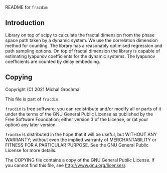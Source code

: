 README for `fracdim`

## Introduction

Library on top of scipy to calculate the fractal dimension from the phase space
path taken by a dynamic system.  We use the correlation dimension method
for counting.  The library has a reasonably optimised regression and path
sampling options. On top of fractal dimension the library is capable of
estimating lyapunov coefficients for the dynamic systems.
The lyapunov coefficients are counted by delay embedding.

## Copying

Copyright (C) 2021 Michal Grochmal

This file is part of `fracdim`.

`fracdim` is free software; you can redistribute and/or modify all or parts
of it under the terms of the GNU General Public License as published by the
Free Software Foundation; either version 3 of the License, or (at your option)
any later version.

`fracdim` is distributed in the hope that it will be useful, but WITHOUT ANY
WARRANTY; without even the implied warranty of MERCHANTABILITY or FITNESS FOR A
PARTICULAR PURPOSE.  See the GNU General Public License for more details.

The COPYING file contains a copy of the GNU General Public License.  If you
cannot find this file, see <http://www.gnu.org/licenses/>.


